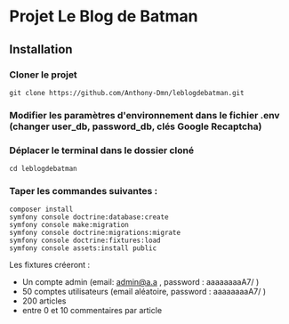 # Projet Le Blog de Batman

## Installation

### Cloner le projet

```
git clone https://github.com/Anthony-Dmn/leblogdebatman.git
```

### Modifier les paramètres d'environnement dans le fichier .env (changer user_db, password_db, clés Google Recaptcha)

### Déplacer le terminal dans le dossier cloné
```
cd leblogdebatman
```

### Taper les commandes suivantes :

```
composer install
symfony console doctrine:database:create
symfony console make:migration
symfony console doctrine:migrations:migrate
symfony console doctrine:fixtures:load
symfony console assets:install public
```

Les fixtures créeront :
* Un compte admin (email: admin@a.a , password : aaaaaaaaA7/ )
* 50 comptes utilisateurs (email aléatoire, password : aaaaaaaaA7/ )
* 200 articles
* entre 0 et 10 commentaires par article
